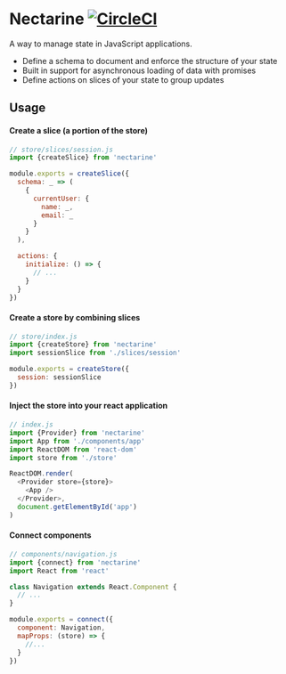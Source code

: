 # Nectarine [![CircleCI](https://circleci.com/gh/Originate/nectarine/tree/master.svg?style=svg)](https://circleci.com/gh/Originate/nectarine/tree/master)

A way to manage state in JavaScript applications.

* Define a schema to document and enforce the structure of your state
* Built in support for asynchronous loading of data with promises
* Define actions on slices of your state to group updates

## Usage

#### Create a slice (a portion of the store)
```javascript
// store/slices/session.js
import {createSlice} from 'nectarine'

module.exports = createSlice({
  schema: _ => (
    {
      currentUser: {
        name: _,
        email: _
      }
    }
  ),

  actions: {
    initialize: () => {
      // ...
    }
  }
})
```

#### Create a store by combining slices
```javascript
// store/index.js
import {createStore} from 'nectarine'
import sessionSlice from './slices/session'

module.exports = createStore({
  session: sessionSlice
})
```

#### Inject the store into your react application
```javascript
// index.js
import {Provider} from 'nectarine'
import App from './components/app'
import ReactDOM from 'react-dom'
import store from './store'

ReactDOM.render(
  <Provider store={store}>
    <App />
  </Provider>,
  document.getElementById('app')
)
```


#### Connect components
```javascript
// components/navigation.js
import {connect} from 'nectarine'
import React from 'react'

class Navigation extends React.Component {
  // ...
}

module.exports = connect({
  component: Navigation,
  mapProps: (store) => {
    //...
  }
})
```
